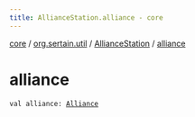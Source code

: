 ```yaml
---
title: AllianceStation.alliance - core
---
```


[core](../../index.md) / [org.sertain.util](../index.md) / [AllianceStation](index.md) / [alliance](.)

# alliance

`val alliance: `[`Alliance`](../-alliance/index.md)